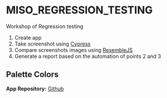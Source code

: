 # MISO_REGRESSION_TESTING
Workshop of Regression testing

1. Create app
2. Take screenshot using [Cypress](https://www.cypress.io/)
3. Compare screenshots images using [ResembleJS](https://huddleeng.github.io/Resemble.js/)
4. Generate a report based on the automation of points 2 and 3

## Palette Colors
**App Repository:** [Github](https://github.com/makitodev/MISO_REGRESSION_TESTING)

